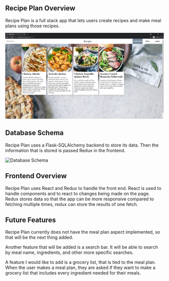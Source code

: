 ## Recipe Plan Overview
Recipe Plan is a full stack app that lets users create recipes and make meal plans using those recipes.

![Home Page](recipe-plan-home.PNG)

## Database Schema
Recipe Plan uses a Flask-SQLAlchemy backend to store its data. Then the information that is stored is passed Redux in the frontend.

![Database Schema](https://user-images.githubusercontent.com/78223925/123858225-defbfa80-d8e8-11eb-95fd-90b6ae6198a6.png)

## Frontend Overview
Recipe Plan uses React and Redux to handle the front end. React is used to handle components and to react to changes being made on the page. Redux stores data so that the app can be more responsive compared to fetching multiple times, redux can store the results of one fetch.

## Future Features
Recipe Plan currently does not have the meal plan aspect implemented, so that will be the next thing added.

Another feature that will be added is a search bar. It will be able to search by meal name, ingredients, and other more specific searches.

A feature I would like to add is a grocery list, that is tied to the meal plan. When the user makes a meal plan, they are asked if they want to make a grocery list that includes every ingredient needed for their meals.
